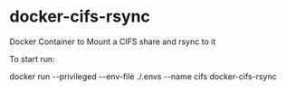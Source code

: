 # docker-cifs-rsync
Docker Container to Mount a CIFS share and rsync to it

To start run:

docker run --privileged --env-file ./.envs --name cifs docker-cifs-rsync
